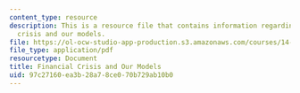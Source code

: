 ```yaml
---
content_type: resource
description: This is a resource file that contains information regarding financial
  crisis and our models.
file: https://ol-ocw-studio-app-production.s3.amazonaws.com/courses/14-02-principles-of-macroeconomics-spring-2014/97c27160ea3b28a78ce070b729ab10b0_MIT14_02S14_finanic_crisis.pdf
file_type: application/pdf
resourcetype: Document
title: Financial Crisis and Our Models
uid: 97c27160-ea3b-28a7-8ce0-70b729ab10b0
---
```

